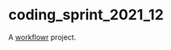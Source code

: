 # coding_sprint_2021_12

A [workflowr][] project.

[workflowr]: https://github.com/jdblischak/workflowr
